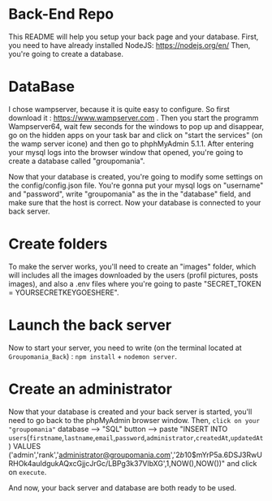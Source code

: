 # Back-End Repo
This README will help you setup your back page and your database.
First, you need to have already installed NodeJS: https://nodejs.org/en/
Then, you're going to create a database. 


# DataBase
I chose wampserver, because it is quite easy to configure. So first download it : https://www.wampserver.com .
Then you start the programm Wampserver64, wait few seconds for the windows to pop up and disappear, go on the hidden apps on your task bar and click on "start the services" (on the wamp server icone) and then go to phphMyAdmin 5.1.1. After entering your mysql logs into the browser window that opened, you're going to create a database called "groupomania".

Now that your database is created, you're going to modify some settings on the config/config.json file. You're gonna put your mysql logs on "username" and "password", write "groupomania" as the in the "database" field, and make sure that the host is correct.
Now your database is connected to your back server. 


# Create folders
To make the server works, you'll need to create an "images" folder, which will includes all the images downloaded by the users (profil pictures, posts images), and also a .env files where you're going to paste "SECRET_TOKEN = YOURSECRETKEYGOESHERE".


# Launch the back server
Now to start your server, you need to write (on the terminal located at `Groupomania_Back`) : `npm install` + `nodemon server`.


# Create an administrator
Now that your database is created and your back server is started, you'll need to go back to the phpMyAdmin browser window. 
Then, `click on your "groupomania"` database --> "SQL" button --> paste "INSERT INTO `users`(`firstname`,`lastname`,`email`,`password`,`administrator`,`createdAt`,`updatedAt`) VALUES ('admin','rank','administrator@groupomania.com','$2b$10$mYrP5a.6DSJ3RwURHOk4auIdgukAQxcGjjcJrGc/LBPg3k37VlbXG',1,NOW(),NOW())" and click on `execute`.

And now, your back server and database are both ready to be used.

